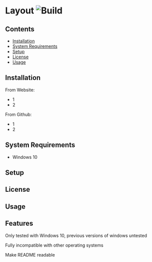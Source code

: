 # Layout <img src="https://travis-ci.com/pr4k/howto.svg?branch=master" alt="Build">

## Contents
* [Installation](#installation)
* [System Requirements](#system-requirements)
* [Setup](#setup)
* [License](#license)
* [Usage](#usage)

## Installation

From Website:
* 1
* 2

From Github:
* 1
* 2

## System Requirements

* Windows 10

## Setup

## License

## Usage

## Features



Only tested with Windows 10, previous versions of windows untested

Fully incompatible with other operating systems

Make README readable
